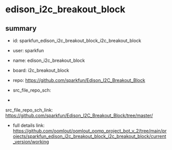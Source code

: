# edison_i2c_breakout_block
 
## summary 
* id: sparkfun_edison_i2c_breakout_block_i2c_breakout_block
* user: sparkfun
* name: edison_i2c_breakout_block
* board: i2c_breakout_block
* repo: https://github.com/sparkfun/Edison_I2C_Breakout_Block



* src_file_repo_sch: 
*
 src_file_repo_sch_link: https://github.com/sparkfun/Edison_I2C_Breakout_Block/tree/master/
* full details link: https://github.com/oomlout/oomlout_oomp_project_bot_v_2/tree/main/projects/sparkfun_edison_i2c_breakout_block_i2c_breakout_block/current_version/working  






